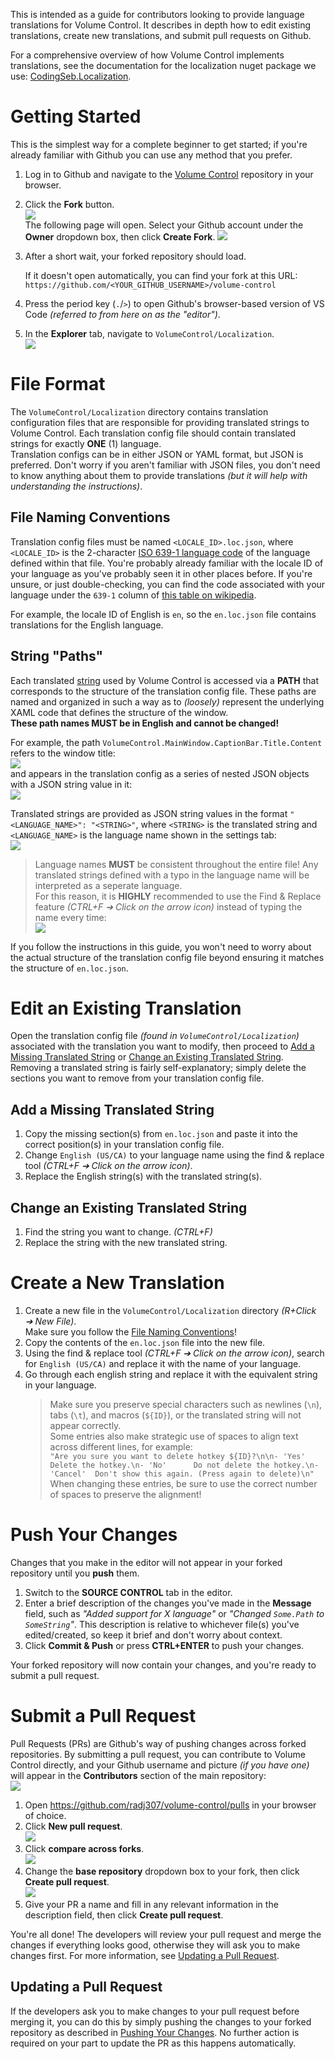 This is intended as a guide for contributors looking to provide language translations for Volume Control. It describes in depth how to edit existing translations, create new translations, and submit pull requests on Github.

For a comprehensive overview of how Volume Control implements translations, see the documentation for the localization nuget package we use: [CodingSeb.Localization](https://github.com/codingseb/Localization).

# Getting Started

This is the simplest way for a complete beginner to get started; if you're already familiar with Github you can use any method that you prefer.

 1. Log in to Github and navigate to the [Volume Control](https://github.com/radj307/volume-control) repository in your browser.
 2. Click the **Fork** button.  
    ![](https://i.imgur.com/1bFwA6V.png)  
    The following page will open. Select your Github account under the **Owner** dropdown box, then click **Create Fork**.
    ![](https://i.imgur.com/Uk7VjTB.png)  
 3. After a short wait, your forked repository should load.  
    
    If it doesn't open automatically, you can find your fork at this URL:  
    `https://github.com/<YOUR_GITHUB_USERNAME>/volume-control`  
 4. Press the period key (`.`/`>`) to open Github's browser-based version of VS Code *(referred to from here on as the "editor")*.
 5. In the **Explorer** tab, navigate to `VolumeControl/Localization`.  
    ![](https://i.imgur.com/799CQAo.png)  

# File Format

The `VolumeControl/Localization` directory contains translation configuration files that are responsible for providing translated strings to Volume Control. Each translation config file should contain translated strings for exactly **ONE** (1) language.  
Translation configs can be in either JSON or YAML format, but JSON is preferred. Don't worry if you aren't familiar with JSON files, you don't need to know anything about them to provide translations *(but it will help with understanding the instructions)*.

## File Naming Conventions

Translation config files must be named `<LOCALE_ID>.loc.json`, where `<LOCALE_ID>` is the 2-character [ISO 639-1 language code](https://en.wikipedia.org/wiki/List_of_ISO_639-1_codes) of the language defined within that file. You're probably already familiar with the locale ID of your language as you've probably seen it in other places before. If you're unsure, or just double-checking, you can find the code associated with your language under the `639-1` column of [this table on wikipedia](https://en.wikipedia.org/wiki/List_of_ISO_639-1_codes).  

For example, the locale ID of English is `en`, so the `en.loc.json` file contains translations for the English language.

## String "Paths"

Each translated [string](https://en.wikipedia.org/wiki/String_(computer_science)) used by Volume Control is accessed via a **PATH** that corresponds to the structure of the translation config file. These paths are named and organized in such a way as to *(loosely)* represent the underlying XAML code that defines the structure of the window.  
**These path names MUST be in English and cannot be changed!**

For example, the path `VolumeControl.MainWindow.CaptionBar.Title.Content` refers to the window title:  
![](https://i.imgur.com/w05XhDN.png)  
and appears in the translation config as a series of nested JSON objects with a JSON string value in it:  
![](https://i.imgur.com/nl4rV6L.png)  

Translated strings are provided as JSON string values in the format `"<LANGUAGE_NAME>": "<STRING>"`, where `<STRING>` is the translated string and `<LANGUAGE_NAME>` is the language name shown in the settings tab:  
![](https://i.imgur.com/3IzCcNv.png)  

> Language names **MUST** be consistent throughout the entire file! Any translated strings defined with a typo in the language name will be interpreted as a seperate language.  
> For this reason, it is **HIGHLY** recommended to use the Find & Replace feature *(CTRL+F ➔ Click on the arrow icon)* instead of typing the name every time:  
> ![](https://i.imgur.com/ySNkurc.png)

If you follow the instructions in this guide, you won't need to worry about the actual structure of the translation config file beyond ensuring it matches the structure of `en.loc.json`.  

# Edit an Existing Translation

Open the translation config file *(found in `VolumeControl/Localization`)* associated with the translation you want to modify, then proceed to [Add a Missing Translated String](#add-a-missing-translated-string) or [Change an Existing Translated String](#change-an-existing-translated-string).  
Removing a translated string is fairly self-explanatory; simply delete the sections you want to remove from your translation config file.

## Add a Missing Translated String

 1. Copy the missing section(s) from `en.loc.json` and paste it into the correct position(s) in your translation config file.
 2. Change `English (US/CA)` to your language name using the find & replace tool *(CTRL+F ➔ Click on the arrow icon)*.
 3. Replace the English string(s) with the translated string(s).

## Change an Existing Translated String

 1. Find the string you want to change. *(CTRL+F)*
 2. Replace the string with the new translated string.

# Create a New Translation

 1. Create a new file in the `VolumeControl/Localization` directory *(R+Click ➔ New File)*.  
    Make sure you follow the [File Naming Conventions](#file-naming-conventions)!
 2. Copy the contents of the `en.loc.json` file into the new file.
 3. Using the find & replace tool *(CTRL+F ➔ Click on the arrow icon)*,
    search for `English (US/CA)` and replace it with the name of your language.
 4. Go through each english string and replace it with the equivalent string in your language.  
    > Make sure you preserve special characters such as newlines (`\n`), tabs (`\t`), and macros (`${ID}`), or the translated string will not appear correctly.  
    > Some entries also make strategic use of spaces to align text across different lines, for example:  
    > `"Are you sure you want to delete hotkey ${ID}?\n\n- 'Yes'     Delete the hotkey.\n- 'No'      Do not delete the hotkey.\n- 'Cancel'  Don't show this again. (Press again to delete)\n"`  
    > When changing these entries, be sure to use the correct number of spaces to preserve the alignment!

# Push Your Changes

Changes that you make in the editor will not appear in your forked repository until you **push** them.

 1. Switch to the **SOURCE CONTROL** tab in the editor.
 2. Enter a brief description of the changes you've made in the **Message** field, such as *"Added support for X language"* or *"Changed `Some.Path` to `SomeString`"*. This description is relative to whichever file(s) you've edited/created, so keep it brief and don't worry about context.
 3. Click **Commit & Push** or press **CTRL+ENTER** to push your changes.

Your forked repository will now contain your changes, and you're ready to submit a pull request.

# Submit a Pull Request

Pull Requests (PRs) are Github's way of pushing changes across forked repositories. By submitting a pull request, you can contribute to Volume Control directly, and your Github username and picture *(if you have one)* will appear in the **Contributors** section of the main repository:  
![](https://i.imgur.com/au6O6ow.png)

 1. Open https://github.com/radj307/volume-control/pulls in your browser of choice.
 2. Click **New pull request**.  
    ![](https://i.imgur.com/VVGlFEt.png)
 3. Click **compare across forks**.  
    ![](https://i.imgur.com/L3jLiSD.png)
 4. Change the **base repository** dropdown box to your fork, then click **Create pull request**.  
    ![](https://i.imgur.com/N71GFoS.png)
 5. Give your PR a name and fill in any relevant information in the description field, then click **Create pull request**.

You're all done! The developers will review your pull request and merge the changes if everything looks good, otherwise they will ask you to make changes first. For more information, see [Updating a Pull Request](#updating-a-pull-request).

## Updating a Pull Request

If the developers ask you to make changes to your pull request before merging it, you can do this by simply pushing the changes to your forked repository as described in [Pushing Your Changes](#pushing-your-changes). No further action is required on your part to update the PR as this happens automatically.
